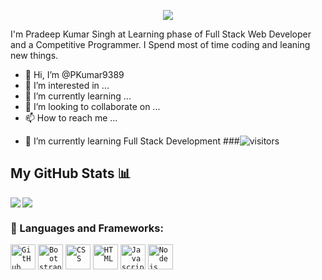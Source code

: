 <p align="center">
  <a href="https://git.io/typing-svg">
    <img src="https://readme-typing-svg.herokuapp.com/?lines=Hello,+There!+👋;This+is+Pradeep....;Nice+to+meet+you!&center=true&size=30&color=7957D4">
  </a>
</p>


I'm Pradeep Kumar Singh at Learning phase of Full Stack Web Developer and a Competitive Programmer. I Spend most of time coding and leaning new things.


- 👋 Hi, I’m @PKumar9389
- 👀 I’m interested in ...
- 🌱 I’m currently learning ...
- 💞️ I’m looking to collaborate on ...
- 📫 How to reach me ...

<!-- **PKumar9389/PKumar9389** is a ✨ _special_ ✨ repository because its `README.md` (this file) appears on your GitHub profile. -->


- 🔭 I’m currently learning Full Stack Development
###![visitors](https://visitor-badge.glitch.me/badge?page_id=PKumar9389.PKumar9389)

## My GitHub Stats 📊
<a href="https://github.com/PKumar9389/github-readme-stats">
  <img align="left" src="https://github-readme-stats.vercel.app/api?username=PKumar9389&count_private=true&show_icons=true&theme=radical" />
</a>
<a href="https://github.com/PKumar9389/convoychat">
  <img align="center" src="https://github-readme-stats.vercel.app/api/top-langs/?username=PKumar9389" />
</a>

### 🔧 Languages and Frameworks:
<code><img width="40px" src="https://img.icons8.com/fluent/8x/github.png" title="GitHub"/></code>
<code><img width="40px" src="https://img.icons8.com/color/2x/bootstrap.png" title="Bootstrap"/></code>
<code><img width="40px" src="https://img.icons8.com/color/48/000000/css3.png" title="CSS"/></code>
<code><img width="40px" src="https://img.icons8.com/color/48/000000/html-5.png" title="HTML"/></code>
<code><img width="40px" src="https://img.icons8.com/color/48/000000/javascript.png" title="Javascript"/></code>
<code><img width="40px" src="https://img.icons8.com/color/8x/000000/nodejs.png" title="Nodejs"/></code>

<!---
PKumar9389/PKumar9389 is a ✨ special ✨ repository because its `README.md` (this file) appears on your GitHub profile.
You can click the Preview link to take a look at your changes.
--->
